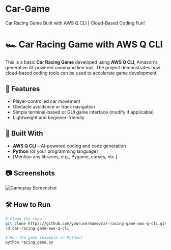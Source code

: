 # Car-Game
Car Racing Game Built with AWS Q CLI | Cloud-Based Coding Fun!

# 🏎️ Car Racing Game with AWS Q CLI

This is a basic **Car Racing Game** developed using **AWS Q CLI**, Amazon's generative AI-powered command line tool. The project demonstrates how cloud-based coding tools can be used to accelerate game development.

## 🚀 Features

- Player-controlled car movement
- Obstacle avoidance or track navigation
- Simple terminal-based or GUI game interface (modify if applicable)
- Lightweight and beginner-friendly

## 🧠 Built With

- **AWS Q CLI** – AI-powered coding and code generation
- **Python** (or your programming language)
- [Mention any libraries, e.g., Pygame, curses, etc.]

## 📷 Screenshots

![Gameplay Screenshot](link-to-screenshot-if-any)

## 🛠️ How to Run

```bash
# Clone the repo
git clone https://github.com/yourusername/car-racing-game-aws-q-cli.git
cd car-racing-game-aws-q-cli

# Run the game (example in Python)
python racing_game.py
